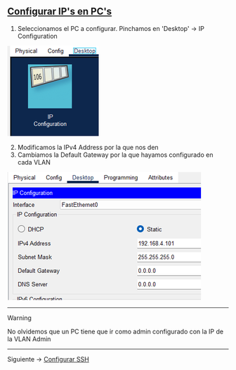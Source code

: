 ## [Configurar IP's en PC's](README.md)

1. Seleccionamos el PC a configurar. Pinchamos en 'Desktop' -> IP Configuration

![imagen1](img/ip1.png)

2. Modificamos la IPv4 Address por la que nos den
3. Cambiamos la Default Gateway por la que hayamos configurado en cada VLAN

![imagen2](img/ip2.png)

---
> [!WARNING]
> No olvidemos que un PC tiene que ir como admin configurado con la IP de la VLAN Admin

---
Siguiente -> [Configurar SSH](sshsvi.md)
